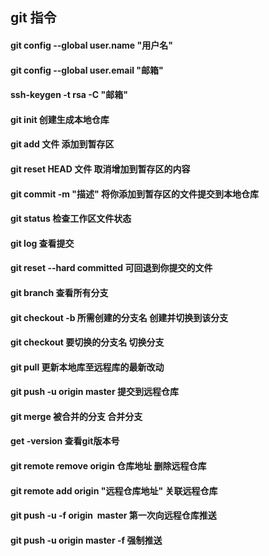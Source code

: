 ## git 指令
#### git config --global user.name "用户名" 
#### git config --global user.email "邮箱" 
#### ssh-keygen -t rsa -C "邮箱" 
#### git init 创建生成本地仓库
#### git add 文件  添加到暂存区
#### git reset HEAD 文件  取消增加到暂存区的内容
#### git commit -m "描述" 将你添加到暂存区的文件提交到本地仓库
#### git status 检查工作区文件状态
#### git log 查看提交
#### git reset --hard committed 可回退到你提交的文件
#### git branch 查看所有分支
#### git checkout -b 所需创建的分支名   创建并切换到该分支
#### git checkout 要切换的分支名     切换分支
#### git pull   更新本地库至远程库的最新改动
#### git push -u origin master 提交到远程仓库
#### git merge 被合并的分支       合并分支
#### get -version 查看git版本号
#### git remote remove origin 仓库地址 删除远程仓库
#### git remote add origin "远程仓库地址"      关联远程仓库
#### git push -u -f origin  master   第一次向远程仓库推送
#### git push -u origin master -f    强制推送